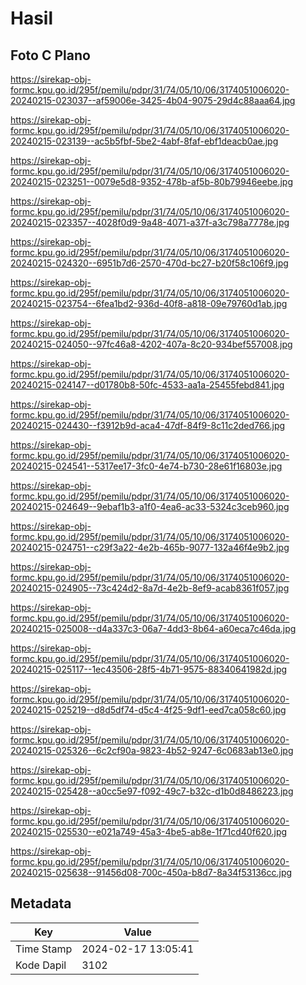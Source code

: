 # Hasil

## Foto C Plano

https://sirekap-obj-formc.kpu.go.id/295f/pemilu/pdpr/31/74/05/10/06/3174051006020-20240215-023037--af59006e-3425-4b04-9075-29d4c88aaa64.jpg

https://sirekap-obj-formc.kpu.go.id/295f/pemilu/pdpr/31/74/05/10/06/3174051006020-20240215-023139--ac5b5fbf-5be2-4abf-8faf-ebf1deacb0ae.jpg

https://sirekap-obj-formc.kpu.go.id/295f/pemilu/pdpr/31/74/05/10/06/3174051006020-20240215-023251--0079e5d8-9352-478b-af5b-80b79946eebe.jpg

https://sirekap-obj-formc.kpu.go.id/295f/pemilu/pdpr/31/74/05/10/06/3174051006020-20240215-023357--4028f0d9-9a48-4071-a37f-a3c798a7778e.jpg

https://sirekap-obj-formc.kpu.go.id/295f/pemilu/pdpr/31/74/05/10/06/3174051006020-20240215-024320--6951b7d6-2570-470d-bc27-b20f58c106f9.jpg

https://sirekap-obj-formc.kpu.go.id/295f/pemilu/pdpr/31/74/05/10/06/3174051006020-20240215-023754--6fea1bd2-936d-40f8-a818-09e79760d1ab.jpg

https://sirekap-obj-formc.kpu.go.id/295f/pemilu/pdpr/31/74/05/10/06/3174051006020-20240215-024050--97fc46a8-4202-407a-8c20-934bef557008.jpg

https://sirekap-obj-formc.kpu.go.id/295f/pemilu/pdpr/31/74/05/10/06/3174051006020-20240215-024147--d01780b8-50fc-4533-aa1a-25455febd841.jpg

https://sirekap-obj-formc.kpu.go.id/295f/pemilu/pdpr/31/74/05/10/06/3174051006020-20240215-024430--f3912b9d-aca4-47df-84f9-8c11c2ded766.jpg

https://sirekap-obj-formc.kpu.go.id/295f/pemilu/pdpr/31/74/05/10/06/3174051006020-20240215-024541--5317ee17-3fc0-4e74-b730-28e61f16803e.jpg

https://sirekap-obj-formc.kpu.go.id/295f/pemilu/pdpr/31/74/05/10/06/3174051006020-20240215-024649--9ebaf1b3-a1f0-4ea6-ac33-5324c3ceb960.jpg

https://sirekap-obj-formc.kpu.go.id/295f/pemilu/pdpr/31/74/05/10/06/3174051006020-20240215-024751--c29f3a22-4e2b-465b-9077-132a46f4e9b2.jpg

https://sirekap-obj-formc.kpu.go.id/295f/pemilu/pdpr/31/74/05/10/06/3174051006020-20240215-024905--73c424d2-8a7d-4e2b-8ef9-acab8361f057.jpg

https://sirekap-obj-formc.kpu.go.id/295f/pemilu/pdpr/31/74/05/10/06/3174051006020-20240215-025008--d4a337c3-06a7-4dd3-8b64-a60eca7c46da.jpg

https://sirekap-obj-formc.kpu.go.id/295f/pemilu/pdpr/31/74/05/10/06/3174051006020-20240215-025117--1ec43506-28f5-4b71-9575-88340641982d.jpg

https://sirekap-obj-formc.kpu.go.id/295f/pemilu/pdpr/31/74/05/10/06/3174051006020-20240215-025219--d8d5df74-d5c4-4f25-9df1-eed7ca058c60.jpg

https://sirekap-obj-formc.kpu.go.id/295f/pemilu/pdpr/31/74/05/10/06/3174051006020-20240215-025326--6c2cf90a-9823-4b52-9247-6c0683ab13e0.jpg

https://sirekap-obj-formc.kpu.go.id/295f/pemilu/pdpr/31/74/05/10/06/3174051006020-20240215-025428--a0cc5e97-f092-49c7-b32c-d1b0d8486223.jpg

https://sirekap-obj-formc.kpu.go.id/295f/pemilu/pdpr/31/74/05/10/06/3174051006020-20240215-025530--e021a749-45a3-4be5-ab8e-1f71cd40f620.jpg

https://sirekap-obj-formc.kpu.go.id/295f/pemilu/pdpr/31/74/05/10/06/3174051006020-20240215-025638--91456d08-700c-450a-b8d7-8a34f53136cc.jpg


## Metadata

| Key        | Value               |
| ---------- | ------------------- |
| Time Stamp | 2024-02-17 13:05:41 |
| Kode Dapil | 3102                |




